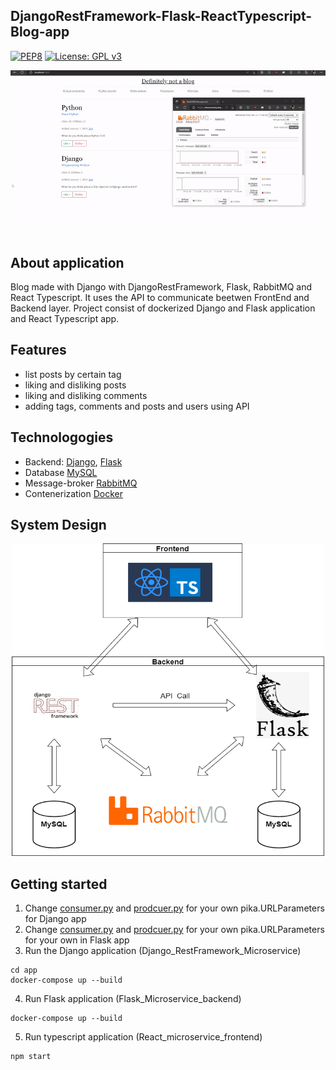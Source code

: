 ## DjangoRestFramework-Flask-ReactTypescript-Blog-app
[![PEP8](https://img.shields.io/badge/code%20style-pep8-orange.svg)](https://www.python.org/dev/peps/pep-0008/)
[![License: GPL v3](https://img.shields.io/badge/License-GPLv3-blue.svg)](https://www.gnu.org/licenses/gpl-3.0)

<p align="center">
  <img src="video.gif">
</p>

## About application 
Blog made with Django with DjangoRestFramework, Flask, RabbitMQ and React Typescript. It uses the API to communicate beetwen FrontEnd and Backend layer. Project consist of dockerized Django and Flask application and React Typescript app. 
## Features 
- list posts by certain tag
- liking and disliking posts
- liking and disliking comments
- adding tags, comments and posts and users using API

## Technologogies
- Backend: [Django](https://www.djangoproject.com/), [Flask](https://flask.palletsprojects.com/en/2.2.x/)
- Database [MySQL](https://www.mysql.com/)
- Message-broker [RabbitMQ](https://www.rabbitmq.com/)
- Contenerization [Docker](https://www.docker.com/)

## System Design
<p align="center">
  <img width="500" height="500" src="System_diagram.png">
</p>

## Getting started
1. Change [consumer.py](Django_RestFramework_Microservice/app/consumer.py) and [prodcuer.py](Django_RestFramework_Microservice/app/posts/producer.py) for your own pika.URLParameters for Django app
1. Change [consumer.py](Flask_Microservice_backend/consumer.py) and [prodcuer.py](Flask_Microservice_backend/producer.py) for your own pika.URLParameters for your own in Flask app
3. Run the Django application (Django_RestFramework_Microservice)
```
cd app
docker-compose up --build
```
4. Run Flask application (Flask_Microservice_backend)
```
docker-compose up --build
```
5. Run typescript application (React_microservice_frontend)
```
npm start
```



